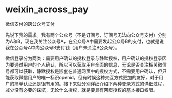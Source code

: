 # weixin_across_pay
微信支付的跨公众号支付

先说下我的需求。我有两个公众号（不是订阅号，订阅号无法向公众号支付）分别为A和B，现在我关注公众号A，在公众号A中需要发起公众号B的支付，也就是说我在公众号A中向公众号B支付钱（用户未关注B公众号）。

微信登录分为两类：需要用户确认的授权登录与静默授权，用户确认的授权登录因为要通过用户的个人确认，所以可以获取用户全面的信息，无论是否关注相关微信号都可以获取，静默授权是嵌套在普通网页中的授权方式，不需要用户确认，但只能获取微信用户的唯一标识openid，但有时候这种交互方式更加的友好，对于用户的简单认证还是很有用的。接下来就分别详细介绍下两种登录方式的详细过程，减少没有必要的踩坑，无论什么授权，就是要具有网页授权的基本接口权限。
